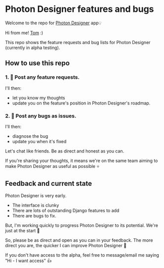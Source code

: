 # Photon Designer features and bugs

Welcome to the repo for <a href="https://photondesigner.com?ref=github-repo-welcome">Photon Designer</a> app💡 

Hi from me! <a href="https://youtube.com/@tomdekan" target="_blank">Tom</a> :)

This repo shows the feature requests and bug lists for Photon Designer (currently in alpha testing).

## How to use this repo

### 1. 🎨 Post any feature requests. 
I'll then:
- let you know my thoughts
- update you on the feature's position in Photon Designer's roadmap.

### 2. 🐛 Post any bugs as issues.
I'll then:
- diagnose the bug
- update you when it's fixed
  
Let's chat like friends. Be as direct and honest as you can. 

If you're sharing your thoughts, it means we're on the same team aiming to make Photon Designer as useful as possible ⭐️

## Feedback and current state

Photon Designer is very early.

- The interface is clunky
- There are lots of outstanding Django features to add
- There are bugs to fix.

But, I'm working quickly to progress Photon Designer to its potential. We're just at the start 🚀

So, please be as direct and open as you can in your feedback. The more direct you are, the quicker I can improve Photon Designer 🙂 

If you don't have access to the alpha, feel free to message/email me saying "Hi - I want access" 👍

